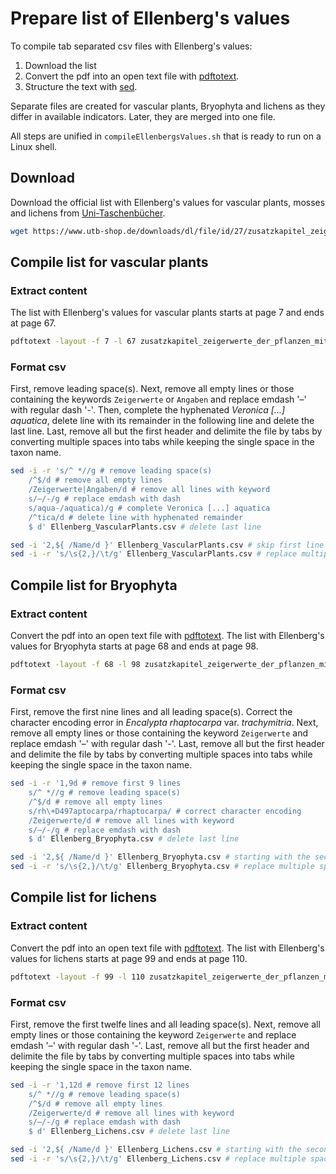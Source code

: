 # Prepare list of Ellenberg's values
To compile tab separated csv files with Ellenberg's values:
1. Download the list
1. Convert the pdf into an open text file with [pdftotext](https://www.xpdfreader.com/pdftotext-man.html).
1. Structure the text with [sed](https://www.gnu.org/software/sed/).

Separate files are created for vascular plants, Bryophyta and lichens as they differ in available indicators.
Later, they are merged into one file.

All steps are unified in `compileEllenbergsValues.sh` that is ready to run on a Linux shell.


## Download
Download the official list with Ellenberg's values for vascular plants, mosses and lichens from [Uni-Taschenbücher](https://www.utb-shop.de/downloads/dl/file/id/27/zusatzkapitel_zeigerwerte_der_pflanzen_mitteleuropas.pdf).

```bash
wget https://www.utb-shop.de/downloads/dl/file/id/27/zusatzkapitel_zeigerwerte_der_pflanzen_mitteleuropas.pdf
```

## Compile list for vascular plants
### Extract content
The list with Ellenberg's values for vascular plants starts at page 7 and ends at page 67.
```bash
pdftotext -layout -f 7 -l 67 zusatzkapitel_zeigerwerte_der_pflanzen_mitteleuropas.pdf Ellenberg_VascularPlants.csv
```

### Format csv
First, remove leading space(s).
Next, remove all empty lines or those containing the keywords `Zeigerwerte` or `Angaben` and replace emdash '–' with regular dash '-'.
Then, complete the hyphenated *Veronica [...] aquatica*, delete line with its remainder in the following line and delete the last line.
Last, remove all but the first header and delimite the file by tabs by converting multiple spaces into tabs while keeping the single space in the taxon name.
```bash
sed -i -r 's/^ *//g # remove leading space(s)
    /^$/d # remove all empty lines
    /Zeigerwerte|Angaben/d # remove all lines with keyword
    s/–/-/g # replace emdash with dash
    s/aqua-/aquatica)/g # complete Veronica [...] aquatica
    /^tica/d # delete line with hyphenated remainder
    $ d' Ellenberg_VascularPlants.csv # delete last line

sed -i '2,${ /Name/d }' Ellenberg_VascularPlants.csv # skip first line and remove all lines with keyword
sed -i -r 's/\s{2,}/\t/g' Ellenberg_VascularPlants.csv # replace multiple spaces with tabs
```

## Compile list for Bryophyta
### Extract content
Convert the pdf into an open text file with [pdftotext](https://www.xpdfreader.com/pdftotext-man.html). The list with Ellenberg's values for Bryophyta starts at page 68 and ends at page 98.
```bash
pdftotext -layout -f 68 -l 98 zusatzkapitel_zeigerwerte_der_pflanzen_mitteleuropas.pdf Ellenberg_Bryophyta.csv
```

### Format csv
First, remove the first nine lines and all leading space(s).
Correct the character encoding error in *Encalypta rhaptocarpa* var. *trachymitria*.
Next, remove all empty lines or those containing the keyword `Zeigerwerte` and replace emdash '–' with regular dash '-'.
Last, remove all but the first header and delimite the file by tabs by converting multiple spaces into tabs while keeping the single space in the taxon name.
```bash
sed -i -r '1,9d # remove first 9 lines
    s/^ *//g # remove leading space(s)
    /^$/d # remove all empty lines
    s/rh\+D497aptocarpa/rhaptocarpa/ # correct character encoding
    /Zeigerwerte/d # remove all lines with keyword
    s/–/-/g # replace emdash with dash
    $ d' Ellenberg_Bryophyta.csv # delete last line

sed -i '2,${ /Name/d }' Ellenberg_Bryophyta.csv # starting with the second line, remove all lines with keyword
sed -i -r 's/\s{2,}/\t/g' Ellenberg_Bryophyta.csv # replace multiple spaces with tabs
```

## Compile list for lichens
### Extract content
Convert the pdf into an open text file with [pdftotext](https://www.xpdfreader.com/pdftotext-man.html). The list with Ellenberg's values for lichens starts at page 99 and ends at page 110.
```bash
pdftotext -layout -f 99 -l 110 zusatzkapitel_zeigerwerte_der_pflanzen_mitteleuropas.pdf Ellenberg_Lichens.csv
```

### Format csv
First, remove the first twelfe lines and all leading space(s).
Next, remove all empty lines or those containing the keyword `Zeigerwerte` and replace emdash '–' with regular dash '-'.
Last, remove all but the first header and delimite the file by tabs by converting multiple spaces into tabs while keeping the single space in the taxon name.
```bash
sed -i -r '1,12d # remove first 12 lines
    s/^ *//g # remove leading space(s)
    /^$/d # remove all empty lines
    /Zeigerwerte/d # remove all lines with keyword
    s/–/-/g # replace emdash with dash
    $ d' Ellenberg_Lichens.csv # delete last line

sed -i '2,${ /Name/d }' Ellenberg_Lichens.csv # starting with the second line, remove all lines with keyword
sed -i -r 's/\s{2,}/\t/g' Ellenberg_Lichens.csv # replace multiple spaces with tabs
```
